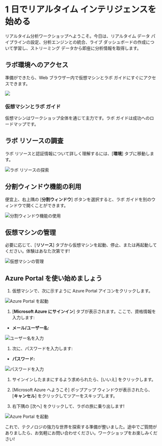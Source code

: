 # 1 日でリアルタイム インテリジェンスを始める

リアルタイム分析ワークショップへようこそ。今日は、リアルタイム データ パイプラインの設定、分析エンジンとの統合、ライブ ダッシュボードの作成について学習し、ストリーミング データから即座に分析情報を取得します。

## ラボ環境へのアクセス

準備ができたら、Web ブラウザー内で仮想マシンとラボ ガイドにすぐにアクセスできます。

![](./media/labguide-1.png)

### 仮想マシンとラボ ガイド

仮想マシンはワークショップ全体を通じて主力です。ラボ ガイドは成功へのロードマップです。

## ラボ リソースの調査

ラボ リソースと認証情報について詳しく理解するには、[**環境**] タブに移動します。

![ラボ リソースの探索](./media/env-1.png)

## 分割ウィンドウ機能の利用

便宜上、右上隅の [**分割ウィンドウ**] ボタンを選択すると、ラボ ガイドを別のウィンドウで開くことができます。

![分割ウィンドウ機能の使用](./media/spl.png)

## 仮想マシンの管理

必要に応じて、[**リソース**] タブから仮想マシンを起動、停止、または再起動してください。体験はあなた次第です!

![仮想マシンの管理](./media/res.png)

## Azure Portal を使い始めましょう

1. 仮想マシンで、次に示すように Azure Portal アイコンをクリックします。

![Azure Portal を起動](./media/sc900-image(1).png)

1. [**Microsoft Azure にサインイン**] タブが表示されます。ここで、資格情報を入力します:

- **メール/ユーザー名:** <inject key="AzureAdUserEmail"></inject>

![ユーザー名を入力](./media/sc900-image-1.png)

1. 次に、パスワードを入力します:

- **パスワード:** <inject key="AzureAdUserPassword"></inject>

![パスワードを入力](./media/sc900-image-2.png)

1. サインインしたままにするよう求められたら、[いいえ] をクリックします。

1. [Microsoft Azure へようこそ] ポップアップ ウィンドウが表示されたら、[**キャンセル**] をクリックしてツアーをスキップします。

1. 右下隅の [次へ] をクリックして、ラボの旅に乗り出します!

![Azure Portal を起動](./media/sc900-image(3).png)

これで、テクノロジの強力な世界を探索する準備が整いました。途中でご質問がありましたら、お気軽にお問い合わせください。ワークショップをお楽しみください!